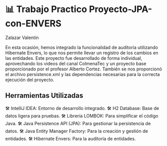 # 📊 Trabajo Practico Proyecto-JPA-con-ENVERS
Zalazar Valentín

En esta ocasión, hemos integrado la funcionalidad de auditoría utilizando Hibernate Envers, lo que nos permite llevar un registro de los cambios en las entidades. 
Este proyecto fue desarrollado de forma individual, aprovechando los videos del canal ColmenaTec y un proyecto base proporcionado por el profesor Alberto Cortez. También se nos proporcionó el archivo persistence.xml y las dependencias necesarias para la correcta ejecución del proyecto.

## Herramientas Utilizadas
 🛠️ IntelliJ IDEA: Entorno de desarrollo integrado.
 🛠️ H2 Database: Base de datos ligera para pruebas.
 🛠️ Librería LOMBOK: Para simplificar el código Java.
 🛠️ Java Persistence API (JPA): Para gestionar la persistencia de datos.
 🛠️ Java Entity Manager Factory: Para la creación y gestión de entidades.
 🛠️ Hibernate Envers: Para la auditoría de entidades.

